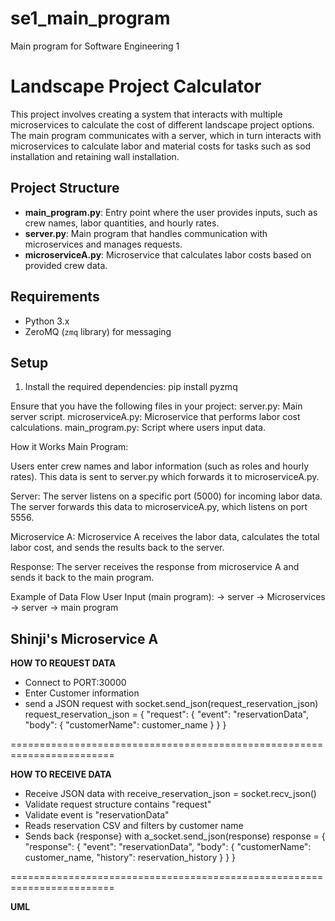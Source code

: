 # se1_main_program
Main program for Software Engineering 1
# Landscape Project Calculator

This project involves creating a system that interacts with multiple microservices to calculate the cost of different landscape project options. The main program communicates with a server, which in turn interacts with microservices to calculate labor and material costs for tasks such as sod installation and retaining wall installation.

## Project Structure

- **main_program.py**: Entry point where the user provides inputs, such as crew names, labor quantities, and hourly rates.
- **server.py**: Main program that handles communication with microservices and manages requests.
- **microserviceA.py**: Microservice that calculates labor costs based on provided crew data.


## Requirements

- Python 3.x
- ZeroMQ (`zmq` library) for messaging

## Setup

1. Install the required dependencies:
   pip install pyzmq
   
Ensure that you have the following files in your project:
server.py: Main server script.
microserviceA.py: Microservice that performs labor cost calculations.
main_program.py: Script where users input data.  

How it Works
Main Program:

Users enter crew names and labor information (such as roles and hourly rates).
This data is sent to server.py which forwards it to microserviceA.py.

Server:
The server listens on a specific port (5000) for incoming labor data.
The server forwards this data to microserviceA.py, which listens on port 5556.

Microservice A:
Microservice A receives the labor data, calculates the total labor cost, and sends the results back to the server.

Response:
The server receives the response from microservice A and sends it back to the main program.

Example of Data Flow
User Input (main program): -> server -> Microservices -> server -> main program

## Shinji's Microservice A
**HOW TO REQUEST DATA**
- Connect to PORT:30000
- Enter Customer information
- send a JSON request with socket.send_json(request_reservation_json)
request_reservation_json = {
  "request": {
     "event": "reservationData",
     "body": {
     "customerName": customer_name
     }
  }
}
  
========================================================================
  
**HOW TO RECEIVE DATA**
- Receive JSON data with receive_reservation_json = socket.recv_json()
- Validate request structure contains "request"
- Validate event is "reservationData"
- Reads reservation CSV and filters by customer name
- Sends back {response} with a_socket.send_json(response)
response = {
  "response": {
  "event": "reservationData",
  "body": {
     "customerName": customer_name,
     "history": reservation_history
     }
  }
}
  
========================================================================
  
**UML**




